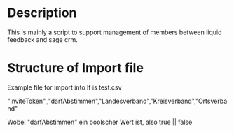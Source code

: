 # Description

This is mainly a script to support management of members between liquid feedback and sage crm.

# Structure of Import file

Example file for import into lf is test.csv

"inviteToken",,"darfAbstimmen","Landesverband","Kreisverband","Ortsverband"

Wobei "darfAbstimmen" ein boolscher Wert ist, also true || false
